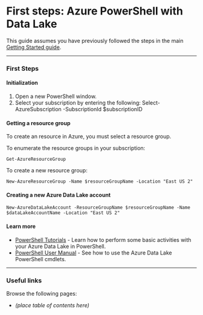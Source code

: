 # First steps: Azure PowerShell with Data Lake

This guide assumes you have previously followed the steps in the main [Getting Started guide](../GettingStarted.md).

------------

### First Steps

#### Initialization
1. Open a new PowerShell window.
1. Select your subscription by entering the following:
        Select-AzureSubscription -SubscriptionId $subscriptionID


#### Getting a resource group
To create an resource in Azure, you must select a resource group.

To enumerate the resource groups in your subscription:
    
    Get-AzureResourceGroup
    
To create a new resource group:

    New-AzureResourceGroup -Name $resourceGroupName -Location "East US 2"
    

#### Creating a new Azure Data Lake account

    New-AzureDataLakeAccount -ResourceGroupName $resourceGroupName -Name $dataLakeAccountName -Location "East US 2"


#### Learn more

* [PowerShell Tutorials](Tutorials.md) - Learn how to perform some basic activities with your Azure Data Lake in PowerShell.
* [PowerShell User Manual](UserManual.md) - See how to use the Azure Data Lake PowerShell cmdlets.
    
------------

### Useful links

Browse the following pages:

* *(place table of contents here)*
